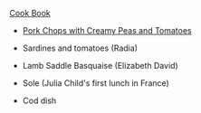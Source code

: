 [Cook Book](https://github.com/vmsmith/CookBook/blob/master/README.md)  

* [Pork Chops with Creamy Peas and Tomatoes](https://github.com/vmsmith/CookBook/blob/master/dishes_to_try_pork-chops-peas-tomatoes.md)

* Sardines and tomatoes (Radia)    
* Lamb Saddle Basquaise (Elizabeth David)  
* Sole (Julia Child's first lunch in France)    
* Cod dish  


